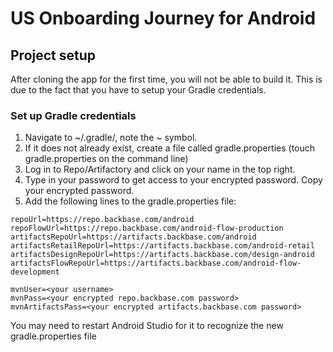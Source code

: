 # US Onboarding Journey for Android

## Project setup
After cloning the app for the first time, you will not be able to build it.
This is due to the fact that you have to setup your Gradle credentials.

### Set up Gradle credentials
1. Navigate to ~/.gradle/, note the ~ symbol.
2. If it does not already exist, create a file called gradle.properties (touch gradle.properties on the command line)
3. Log in to Repo/Artifactory and click on your name in the top right.
4. Type in your password to get access to your encrypted password. Copy your encrypted password.
5. Add the following lines to the gradle.properties file:

```
repoUrl=https://repo.backbase.com/android
repoFlowUrl=https://repo.backbase.com/android-flow-production
artifactsRepoUrl=https://artifacts.backbase.com/android 
artifactsRetailRepoUrl=https://artifacts.backbase.com/android-retail
artifactsDesignRepoUrl=https://artifacts.backbase.com/design-android
artifactsFlowRepoUrl=https://artifacts.backbase.com/android-flow-development

mvnUser=<your username>
mvnPass=<your encrypted repo.backbase.com password>
mvnArtifactsPass=<your encrypted artifacts.backbase.com password>
```
You may need to restart Android Studio for it to recognize the new gradle.properties file
